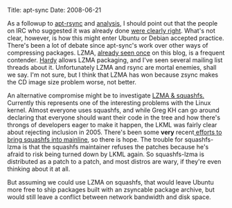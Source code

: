 Title: apt-sync
Date: 2008-06-21

As a followup to [apt-rsync][1] and [analysis][2], I should point out that the
people on IRC who suggested it was already done [were clearly right][3].
What's not clear, however, is how this might enter Ubuntu or Debian accepted
practice. There's been a lot of debate since apt-sync's work over other ways
of compressing packages. LZMA, [already seen once][4] on this blog, is a
frequent contender. [Hardy][5] allows LZMA packaging, and I've seen several
mailing list threads about it. Unfortunately LZMA and rsync are mortal
enemies, shall we say. I'm not sure, but I think that LZMA has won because
zsync makes the CD image size problem worse, not better.

An alternative compromise might be to investigate [LZMA & squashfs.][6]
Currently this represents one of the interesting problems with the Linux
kernel. Almost everyone uses squashfs, and while Greg KH can go around
declaring that everyone should want their code in the tree and how there's
throngs of developers eager to make it happen, the LKML was fairly clear about
rejecting inclusion in 2005. There's been some **very** recent[ efforts to
bring squashfs into mainline][7], so there is hope. The trouble for squashfs-
lzma is that the squashfs maintainer refuses the patches because he's afraid
to risk being turned down by LKML again. So squashfs-lzma is distributed as a
patch to a patch, and most distros are wary, if they're even thinking about it
at all.

But assuming we could use LZMA on squashfs, that would leave Ubuntu more
free to ship packages built with an zsyncable package archive, but would still
leave a conflict between network bandwidth and disk space.

   [1]: http://pwnguin.net/a-rebuttal-to-apt-rsync.html

   [2]: http://pwnguin.net/revisiting-apt-rsync.html

   [3]: https://edge.launchpad.net/apt-sync

   [4]: hhttp://pwnguin.net/a-comparison-of-compression-schemes.html

   [5]: https://blueprints.edge.launchpad.net/ubuntu/+spec/dpkg-lzma

   [6]: http://www.squashfs-lzma.org/

   [7]: http://www.nabble.com/-patch-0-6--First-take-at-squashfs-mainlining-support-patches-to17825431.html

